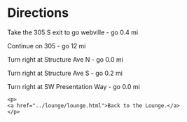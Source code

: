 <!DOCTYPE html>
<head>
    <title>Lounge Directions</title>
</head>
<body>
    <h1>Directions</h1>
    <p>Take the 305 S exit to go webville - go 0.4 mi</p>
    <p>Continue on 305 - go 12 mi</p>
    <p>Turn right at Structure Ave N - go 0.0 mi</p>
    <p>Turn right at Structure Ave S - go 0.2 mi</p>
    <p>Turn right at SW Presentation Way - go 0.0 mi</p>
    
    <p>
    <a href="../lounge/lounge.html">Back to the Lounge.</a>
    </p>
</body>
</html>
